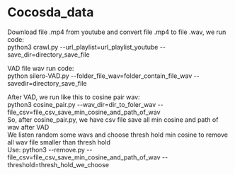 # Cocosda_data

Download file .mp4 from youtube and convert file .mp4 to file .wav, we run code: </br>
python3 crawl.py --url_playlist=url_playlist_youtube --save_dir=directory_save_file

VAD file wav run code: </br>
python silero-VAD.py --folder_file_wav=folder_contain_file_wav --savedir=directory_save_file

After VAD, we run like this to cosine pair wav: </br>
python3 cosine_pair.py --wav_dir=dir_to_foler_wav --file_csv=file_csv_save_min_cosine_and_path_of_wav</br>
So, after cosine_pair.py, we have csv file save all min cosine and path of wav after VAD </br>
We listen random some wavs and choose thresh hold min cosine to remove all wav file smaller than thresh hold </br>
Use: python3 --remove.py --file_csv=file_csv_save_min_cosine_and_path_of_wav --threshold=thresh_hold_we_choose

